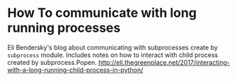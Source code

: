 # How To communicate with long running processes

Eli Bendersky's blog about communicating with subprocesses create by `subprocess` module.
Includes notes on how to interact with child process created by subprocess.Popen.
http://eli.thegreenplace.net/2017/interacting-with-a-long-running-child-process-in-python/
